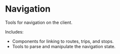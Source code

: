 # Navigation

Tools for navigation on the client.

Includes:

-   Components for linking to routes, trips, and stops.
-   Tools to parse and manipulate the navigation state.

